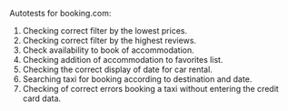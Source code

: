 
Autotests for booking.com:

1. Checking correct filter by the lowest prices.
2. Checking correct filter by the highest reviews.
3. Check availability to book of accommodation.
4. Checking addition of accommodation to favorites list.
5. Checking the correct display of date for car rental.
6. Searching taxi for booking according to destination and date.
7. Checking of correct errors booking a taxi without entering the credit card data.
